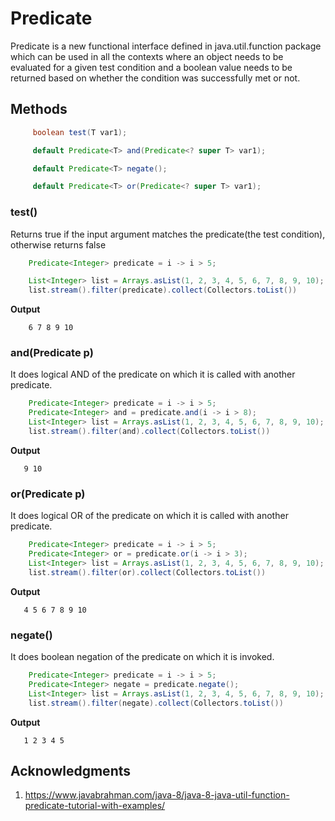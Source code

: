 # Predicate

Predicate is a new functional interface defined in java.util.function package which can be used in all the contexts where an object needs to be evaluated for a given test condition and a boolean value needs to be returned based on whether the condition was successfully met or not.

## Methods
```java
     boolean test(T var1);

     default Predicate<T> and(Predicate<? super T> var1);

     default Predicate<T> negate();

     default Predicate<T> or(Predicate<? super T> var1);
```

### test()
Returns true if the input argument matches the predicate(the test condition), otherwise returns false
```java
    Predicate<Integer> predicate = i -> i > 5;

    List<Integer> list = Arrays.asList(1, 2, 3, 4, 5, 6, 7, 8, 9, 10);
    list.stream().filter(predicate).collect(Collectors.toList())
```

**Output**
```
    6 7 8 9 10
```

### and(Predicate<T> p)
It does logical AND of the predicate on which it is called with another predicate.

```java
    Predicate<Integer> predicate = i -> i > 5;
    Predicate<Integer> and = predicate.and(i -> i > 8);
    List<Integer> list = Arrays.asList(1, 2, 3, 4, 5, 6, 7, 8, 9, 10);
    list.stream().filter(and).collect(Collectors.toList())
```

**Output**
```
   9 10
```

### or(Predicate<T> p)
It does logical OR of the predicate on which it is called with another predicate.
```java
    Predicate<Integer> predicate = i -> i > 5;
    Predicate<Integer> or = predicate.or(i -> i > 3);
    List<Integer> list = Arrays.asList(1, 2, 3, 4, 5, 6, 7, 8, 9, 10);
    list.stream().filter(or).collect(Collectors.toList())
```

**Output**
```
   4 5 6 7 8 9 10
```

### negate()
It does boolean negation of the predicate on which it is invoked.
```java
    Predicate<Integer> predicate = i -> i > 5;
    Predicate<Integer> negate = predicate.negate();
    List<Integer> list = Arrays.asList(1, 2, 3, 4, 5, 6, 7, 8, 9, 10);
    list.stream().filter(negate).collect(Collectors.toList())
```

**Output**
```
   1 2 3 4 5
```

## Acknowledgments
1. https://www.javabrahman.com/java-8/java-8-java-util-function-predicate-tutorial-with-examples/